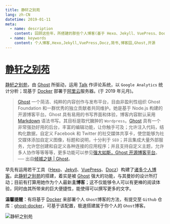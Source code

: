 ```yaml
---
title: 静轩之别苑
lang: zh-CN
datetime: 2019-01-11
meta:
  - name: description
    content: 回顾这些年，所搭建的那些个人博客(基于 Hexo、Jekyll、VuePress、Docz 等)，以及体验过的写作分享平台(如：博客园、简书、微信公众号等)。
  - name: keywords
    content: 个人博客,Hexo,Jekyll,VuePress,Docz,简书,博客园,Ghost,开源
---
```


# [静轩之别苑](https://quickapp.lovejade.cn/?utm_source=nice.lovejade.cn)

[静轩之别苑](https://quickapp.lovejade.cn/?utm_source=nice.lovejade.cn)，由 [Ghost](https://nicelinks.site/post/5c3f3151a5957e07a40b30ff) 所驱动，运用 [Talk](https://nicelinks.site/post/5c40aeaaa5957e07a40b3101) 作评论系统，以 `Google Analytics` 统计分析；现基于 [Docker](https://nicelinks.site/post/5b7036890f8719053c094d68) 部署于[阿里云](https://nicelinks.site/post/5b3e412d615bf842b6091041)服务器。(于 2019 年元月)。

> [Ghost](https://nicelinks.site/post/5c3f3151a5957e07a40b30ff) 一个简洁、纯粹的内容创作与发布平台，目由非盈利性组织 Ghost Foundation 和一群优秀的独立贡献者共同维护。她是基于 Node.js 构建的开源博客平台。Ghost 具有易用的书写界面和体验，博客内容默认采用 [Markdown](https://nicelinks.site/tags/Markdown) 语法书写。其目标是取代臃肿的 `Wordpress`。[Ghost](https://nicelinks.site/post/5c3f3151a5957e07a40b30ff) 具有一个非常强劲好用的后台，丰富的编辑功能，让你触手可及；允许注入代码，结构化数据，自定义 Facebook 和 Twitter 的社交媒体共享卡，使您能够为社交媒体添加自定义图像，标题和说明，十分利于 `SEO`；并且集成大量外部服务，允许您创建和自定义各种连接的应用程序；并且支持自定义主题，允许多人协作等等等等，更多功能可以参见[强大如斯，Ghost 开源博客平台](https://quickapp.lovejade.cn/ghost-open-source-blog-platform/)。── 出自[倾城之链 | Ghost](https://nicelinks.site/post/5c3f3151a5957e07a40b30ff)。

早先有运用若干工具（[Hexo](https://nicelinks.site/post/5c4c56d5a5957e07a40b3116)、[Jekyll](https://nicelinks.site/post/5c4c59c1a5957e07a40b3118)、[VuePress](https://nicelinks.site/post/5b2298f5d1c6ca419a9f7e00)、[Docz](https://nicelinks.site/post/5b225adfd1c6ca419a9f7dfe)）构建了[诸多个人博客](https://nice.lovejade.cn/zh/blog/)。此[静轩之别苑](https://quickapp.lovejade.cn/)的搭建，着实是被 [Ghost](https://nicelinks.site/post/5c3f3151a5957e07a40b30ff) 强大的功能，与其曼妙的设计所打动；目前有打算用她作为个人最新**主博客**；这不仅能够令人可以有更棒的阅读体验，同时由其所带来的巨大便捷性，能使得可以撰写更多的文字。

**温馨提醒**：有将基于 [Docker](https://nicelinks.site/post/5b7036890f8719053c094d68) 来部署个人 `Ghost`博客的方法，有提交至 `Github` 仓库：[ghost-docker](https://github.com/nicejade/play-with-docker/tree/master/ghost)，可基于该配置，极速搭建属于你个人的 `Ghost`博客。

![静轩之别苑](https://image.nicelinks.site/静轩之别苑.jpg)

<Advertisement />
